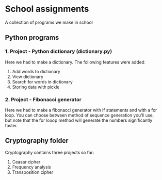 # School assignments
A collection of programs we make in school


## Python programs
### 1. Project - Python dictionary (dictionary.py)

Here we had to make a dictionary.
The following features were added:
  1. Add words to dictionary
  2. View dictionary
  3. Search for words in dictionary
  4. Storing data with pickle

### 2. Project - Fibonacci generator

Here we had to make a fibonacci generator with if statements and with a for loop.
You can choose between method of sequence generation you'll use, but note that
the for looop method will generate the numbers significantly faster.

## Cryptography folder

Cryptography contains three projects so far:
1. Ceasar cipher
2. Frequency analysis
3. Transposition cipher

